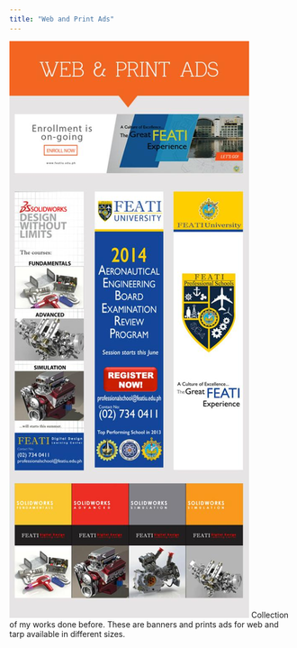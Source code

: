 ```yaml
---
title: "Web and Print Ads"
---
```


![Collection of My Created Image for Advertisment](../assets/img/work/proj-4/webprintads.jpg 'Collection of my banners and prints ads for web and tarp available in different sizes.')
Collection of my works done before. These are banners and prints ads for web and tarp available in different sizes.